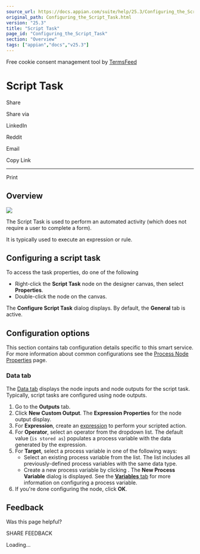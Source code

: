 ```yaml
---
source_url: https://docs.appian.com/suite/help/25.3/Configuring_the_Script_Task.html
original_path: Configuring_the_Script_Task.html
version: "25.3"
title: "Script Task"
page_id: "Configuring_the_Script_Task"
section: "Overview"
tags: ["appian","docs","v25.3"]
---
```



Free cookie consent management tool by [TermsFeed](https://www.termsfeed.com/)

# Script Task

Share

Share via

LinkedIn

Reddit

Email

Copy Link

* * *

Print

## Overview

![](images/Smart_Service_Icons/Script_Task.png)

The Script Task is used to perform an automated activity (which does not require a user to complete a form).

It is typically used to execute an expression or rule.

## Configuring a script task

To access the task properties, do one of the following

-   Right-click the **Script Task** node on the designer canvas, then select **Properties**.
-   Double-click the node on the canvas.

The **Configure Script Task** dialog displays. By default, the **General** tab is active.

## Configuration options

This section contains tab configuration details specific to this smart service. For more information about common configurations see the [Process Node Properties](Process_Node_and_Smart_Service_Properties.html) page.

### Data tab

The [Data tab](Process_Node_and_Smart_Service_Properties.html#data-tab) displays the node inputs and node outputs for the script task. Typically, script tasks are configured using node outputs.

1.  Go to the **Outputs** tab.
2.  Click **New Custom Output**. The **Expression Properties** for the node output display.
3.  For **Expression**, create an [expression](Expressions.html) to perform your scripted action.
4.  For **Operator**, select an operator from the dropdown list. The default value (`is stored as`) populates a process variable with the data generated by the expression.
5.  For **Target**, select a process variable in one of the following ways:
    -   Select an existing process variable from the list. The list includes all previously-defined process variables with the same data type.
    -   Create a new process variable by clicking . The **New Process Variable** dialog is displayed. See the [**Variables** tab](process-model-object.html#variables-tab) for more information on configuring a process variable.
6.  If you're done configuring the node, click **OK**.

## Feedback

Was this page helpful?

SHARE FEEDBACK

Loading...